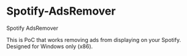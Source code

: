 # Spotify-AdsRemover
Spotify AdsRemover

This is PoC that works removing ads from displaying on your Spotify.
Designed for Windows only (x86).
